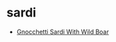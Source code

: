 # sardi

 * [Gnocchetti Sardi With Wild Boar](../index/g/gnocchetti-sardi-with-wild-boar-232737.json)
